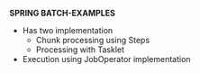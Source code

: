 **SPRING BATCH-EXAMPLES**

* Has two implementation
    * Chunk processing using Steps
    * Processing with Tasklet 
* Execution using JobOperator implementation